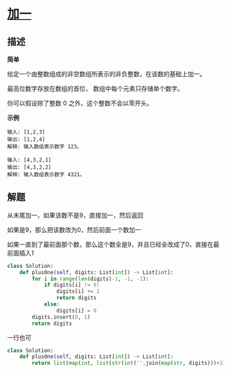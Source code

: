 # [加一](https://leetcode-cn.com/problems/plus-one/)

## 描述  
**简单**  

给定一个由整数组成的非空数组所表示的非负整数，在该数的基础上加一。

最高位数字存放在数组的首位， 数组中每个元素只存储单个数字。

你可以假设除了整数 0 之外，这个整数不会以零开头。

**示例** 

    输入: [1,2,3]
    输出: [1,2,4]
    解释: 输入数组表示数字 123。
    
    输入: [4,3,2,1]
    输出: [4,3,2,2]
    解释: 输入数组表示数字 4321。

## 解题  
从末尾加一，如果该数不是9，直接加一，然后返回  

如果是9，那么把该数改为0，然后前面一个数加一  

如果一直到了最前面那个数，那么这个数全是9，并且已经全改成了0，直接在最前面插入1  

```python
class Solution:
    def plusOne(self, digits: List[int]) -> List[int]:
        for i in range(len(digits)-1, -1, -1):
            if digits[i] != 9:
                digits[i] += 1
                return digits
            else:
                digits[i] = 0
        digits.insert(0, 1)
        return digits
```

一行也可
```python
class Solution:
    def plusOne(self, digits: List[int]) -> List[int]:
        return list(map(int, list(str(int(''.join(map(str, digits)))+1))))
       
```


